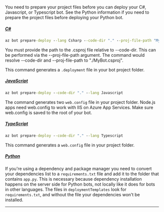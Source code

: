 
You need to prepare your project files before you can deploy your C#, Javascript, or Typescript bot. See the Python information if you need to prepare the project files before deploying your Python bot.

<!-- **C# bots** -->
##### [C#](#tab/csharp)

```cmd
az bot prepare-deploy --lang Csharp --code-dir "." --proj-file-path "MyBot.csproj"
```

You must provide the path to the .csproj file relative to --code-dir. This can be performed via the --proj-file-path argument. The command would resolve --code-dir and --proj-file-path to "./MyBot.csproj".

This command generates a `.deployment` file in your bot project folder.

<!-- **JavaScript bots** -->
##### [JavaScript](#tab/javascript)

```cmd
az bot prepare-deploy --code-dir "." --lang Javascript
```

The command generates two `web.config` file in your project folder. Node.js apps need web.config to work with IIS on Azure App Services. Make sure web.config is saved to the root of your bot.

<!-- **TypeScript bots** -->
##### [TypeScript](#tab/typescript)

```cmd
az bot prepare-deploy --code-dir "." --lang Typescript
```

This command generates a `web.config` file in your project folder.

<!-- **Python bots** -->
##### [Python](#tab/python)

If you're using a dependency and package manager you need to convert your dependencies list to a `requirements.txt` file and add it to the folder that contains `app.py`. This is necessary because dependency installation happens on the server side for Python bots, not locally like it does for bots in other languages. The files in `deploymentTemplates` look for `requirements.txt`, and without the file your dependencies won't be installed.

---
